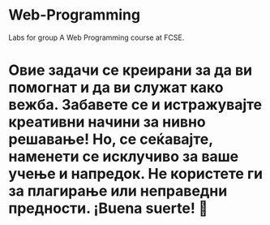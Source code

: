 # Web-Programming
Labs for group A Web Programming course at FCSE.
# Овие задачи се креирани за да ви помогнат и да ви служат како вежба. Забавете се и истражувајте креативни начини за нивно решавање! Но, се сеќавајте, наменети се исклучиво за ваше учење и напредок. Не користете ги за плагирање или неправедни предности. ¡Buena suerte! 🌟
